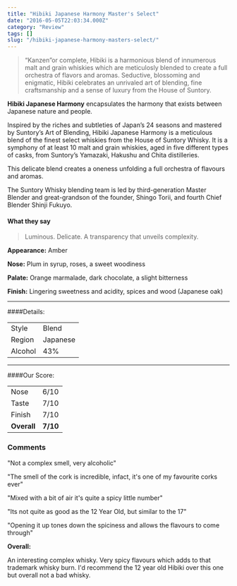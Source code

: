 ```yaml
---
title: "Hibiki Japanese Harmony Master's Select"
date: "2016-05-05T22:03:34.000Z"
category: "Review"
tags: []
slug: "/hibiki-japanese-harmony-masters-select/"
---
```

> “Kanzen”or complete, Hibiki is a harmonious blend of innumerous malt and grain whiskies which are meticulosly blended to create a full orchestra of flavors and aromas.
Seductive, blossoming and enigmatic, Hibiki celebrates an unrivaled art of blending, fine craftsmanship and a sense of luxury from the House of Suntory.

**Hibiki Japanese Harmony** encapsulates the harmony that exists between Japanese nature and people.

Inspired by the riches and subtleties of Japan’s 24 seasons and mastered by Suntory’s Art of Blending, Hibiki Japanese Harmony is a meticulous blend of the finest select whiskies from the House of Suntory Whisky. It is a symphony of at least 10 malt and grain whiskies, aged in five different types of casks, from Suntory’s Yamazaki, Hakushu and Chita distilleries.

This delicate blend creates a oneness unfolding a full orchestra of flavours and aromas.

The Suntory Whisky blending team is led by third-generation Master Blender and great-grandson of the founder, Shingo Torii, and fourth Chief Blender Shinji Fukuyo.


#### What they say
>Luminous. Delicate. A transparency that unveils complexity.

**Appearance:** Amber

**Nose:** Plum in syrup, roses, a sweet woodiness

**Palate:** Orange marmalade, dark chocolate, a slight bitterness

**Finish:** Lingering sweetness and acidity, spices and wood (Japanese oak)

---

####Details:
<table>
<tr>
<td class="grey">Style</td><td>Blend</td>
</tr>
<tr>
<td class="grey">Region</td><td>Japanese</td>
</tr>
<tr>
<td class="grey">Alcohol</td><td>43%</td>
</tr>
</table>


---

####Our Score:


<table class="score-table">
<tr>
<td class="grey">Nose</td><td>6/10</td>
</tr>
<tr>
<td class="grey">Taste</td><td>7/10</td>
</tr>
<tr>
<td class="grey">Finish</td><td>7/10</td>
</tr>
<tr>
<td class="grey"><strong>Overall</strong></td><td><strong>7/10</strong></td>
</tr>
</table>


### Comments
"Not a complex smell, very alcoholic"

"The smell of the cork is incredible, infact, it's one of my favourite corks ever"

"Mixed with a bit of air it's quite a spicy little number"

"Its not quite as good as the 12 Year Old, but similar to the 17"

"Opening it up tones down the spiciness and allows the flavours to come through" 

**Overall:** 

An interesting complex whisky. Very spicy flavours which adds to that trademark whisky burn. 
I'd recommend the 12 year old Hibiki over this one but overall not a bad whisky. 
    